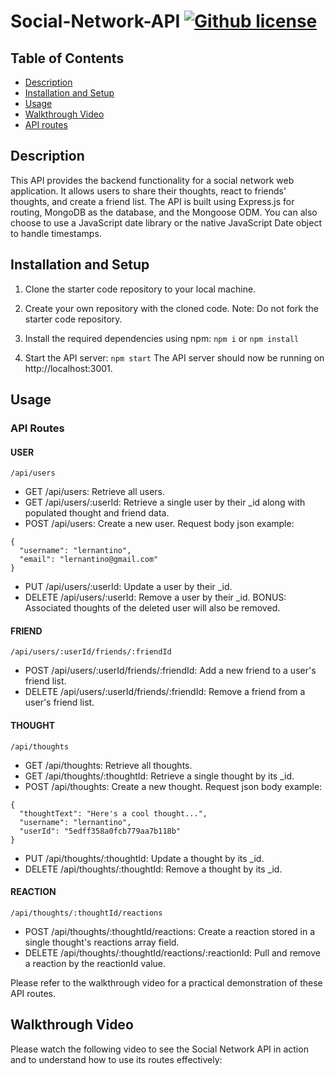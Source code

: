 # Social-Network-API    [![Github license](https://img.shields.io/badge/license-MIT-blue.svg)](https://opensource.org/licenses/MIT)

## Table of Contents
* [Description](#description)
* [Installation and Setup](#installation-and-setup)
* [Usage](#usage)
* [Walkthrough Video](#walkthrough-video)  
* [API routes](#api-routes)
 
 ## Description
 This API provides the backend functionality for a social network web application. It allows users to share their thoughts, react to friends' thoughts, and create a friend list. The API is built using Express.js for routing, MongoDB as the database, and the Mongoose ODM. You can also choose to use a JavaScript date library or the native JavaScript Date object to handle timestamps.

## Installation and Setup
1. Clone the starter code repository to your local machine.
2. Create your own repository with the cloned code. Note: Do not fork the starter code repository.
3. Install the required dependencies using npm:
```npm i``` or ```npm install```

4. Start the API server:
```npm start```
The API server should now be running on http://localhost:3001.

## Usage
### API Routes
#### USER
```/api/users```
* GET /api/users: Retrieve all users.
* GET /api/users/:userId: Retrieve a single user by their _id along with populated thought and friend data.
* POST /api/users: Create a new user.
Request body json example:
```
{
  "username": "lernantino",
  "email": "lernantino@gmail.com"
}
```
* PUT /api/users/:userId: Update a user by their _id.
* DELETE /api/users/:userId: Remove a user by their _id.
BONUS: Associated thoughts of the deleted user will also be removed.
#### FRIEND
```/api/users/:userId/friends/:friendId```
* POST /api/users/:userId/friends/:friendId: Add a new friend to a user's friend list.
* DELETE /api/users/:userId/friends/:friendId: Remove a friend from a user's friend list.
#### THOUGHT
```/api/thoughts```
* GET /api/thoughts: Retrieve all thoughts.
* GET /api/thoughts/:thoughtId: Retrieve a single thought by its _id.
* POST /api/thoughts: Create a new thought.
Request json body example:
```
{
  "thoughtText": "Here's a cool thought...",
  "username": "lernantino",
  "userId": "5edff358a0fcb779aa7b118b"
}
```
* PUT /api/thoughts/:thoughtId: Update a thought by its _id.
* DELETE /api/thoughts/:thoughtId: Remove a thought by its _id.
#### REACTION
```/api/thoughts/:thoughtId/reactions```
* POST /api/thoughts/:thoughtId/reactions: Create a reaction stored in a single thought's reactions array field.
* DELETE /api/thoughts/:thoughtId/reactions/:reactionId: Pull and remove a reaction by the reactionId value.

Please refer to the walkthrough video for a practical demonstration of these API routes.

## Walkthrough Video
Please watch the following video to see the Social Network API in action and to understand how to use its routes effectively: 
